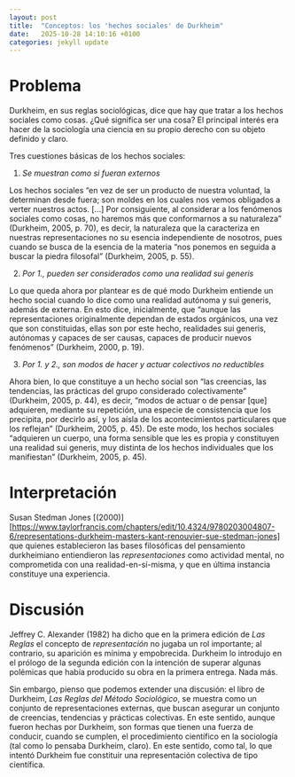 ```yaml
---
layout: post
title:  "Conceptos: los 'hechos sociales' de Durkheim"
date:   2025-10-28 14:10:16 +0100
categories: jekyll update
---
```


# Problema
Durkheim, en sus reglas sociológicas, dice que hay que tratar a los hechos sociales como cosas. ¿Qué significa ser una cosa? El principal interés era hacer de la sociología una ciencia en su propio derecho con su objeto definido y claro. 

Tres cuestiones básicas de los hechos sociales:

1. *Se muestran como si fueran externos* 

Los hechos sociales “en vez de ser un producto de nuestra voluntad, la determinan desde fuera; son moldes en los cuales nos vemos obligados a verter nuestros actos. […] Por consiguiente, al considerar a los fenómenos sociales como cosas, no haremos más que conformarnos a su naturaleza” (Durkheim, 2005, p. 70), es decir, la naturaleza que la caracteriza en nuestras representaciones no su esencia independiente de nosotros, pues cuando se busca de la esencia de la materia “nos ponemos en seguida a buscar la piedra filosofal” (Durkheim, 2005, p. 55).

2. *Por 1., pueden ser considerados como una realidad sui generis*

Lo que queda ahora por plantear es de qué modo Durkheim entiende un hecho social cuando lo dice como una realidad autónoma y sui generis, además de externa. En esto dice, inicialmente, que “aunque las representaciones originalmente dependan de estados orgánicos, una vez que son constituidas, ellas son por este hecho, realidades sui generis, autónomas y capaces de ser causas, capaces de producir nuevos fenómenos” (Durkheim, 2000, p. 19). 

3. *Por 1. y 2., son modos de hacer y actuar colectivos no reductibles*

Ahora bien, lo que constituye a un hecho social son “las creencias, las tendencias, las prácticas del grupo considerado colectivamente” (Durkheim, 2005, p. 44), es decir, “modos de actuar o de pensar [que] adquieren, mediante su repetición, una especie de consistencia que los precipita, por decirlo así, y los aísla de los acontecimientos particulares que los reflejan” (Durkheim, 2005, p. 45). De este modo, los hechos sociales “adquieren un cuerpo, una forma sensible que les es propia y constituyen una realidad sui generis, muy distinta de los hechos individuales que los manifiestan” (Durkheim, 2005, p. 45).

# Interpretación
Susan Stedman Jones [(2000)][https://www.taylorfrancis.com/chapters/edit/10.4324/9780203004807-6/representations-durkheim-masters-kant-renouvier-sue-stedman-jones] que quienes establecieron las bases filosóficas del pensamiento durkheimiano entiendieron las *representaciones* como actividad mental, no comprometida con una realidad-en-sí-misma, y que en última instancia constituye una experiencia. 

# Discusión
Jeffrey C. Alexander (1982) ha dicho que en la primera edición de *Las Reglas* el concepto de *representación* no jugaba un rol importante; al contrario, su aparición es mínima y empobrecida. Durkheim lo introdujo en el prólogo de la segunda edición con la intención de superar algunas polémicas que había producido su obra en la primera entrega. Nada más.

Sin embargo, pienso que podemos extender una discusión: el libro de Durkheim, *Las Reglas del Método Sociológico*, se muestra como un conjunto de representaciones externas, que buscan asegurar un conjunto de creencias, tendencias y prácticas colectivas. En este sentido, aunque fueron hechas por Durkheim, son formas que tienen una fuerza de conducir, cuando se cumplen, el procedimiento científico en la sociología (tal como lo pensaba Durkheim, claro). En este sentido, como tal, lo que intentó Durkheim fue constituir una representación colectiva de tipo científica.

[def]: https://www.taylorfrancis.com/chapters/edit/10.4324/9780203004807-6/representations-durkheim-masters-kant-renouvier-sue-stedman-jones